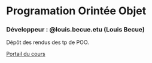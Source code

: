 # Programation Orintée Objet

### Développeur :  @louis.becue.etu (Louis Becue)

Dépôt des rendus des tp de POO.

[Portail du cours](https://www.fil.univ-lille.fr/portail/index.php?dipl=L&sem=S3&ue=POO&label=Pr%C3%A9sentation)
